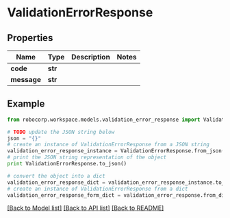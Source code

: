 # ValidationErrorResponse


## Properties
Name | Type | Description | Notes
------------ | ------------- | ------------- | -------------
**code** | **str** |  | 
**message** | **str** |  | 

## Example

```python
from robocorp.workspace.models.validation_error_response import ValidationErrorResponse

# TODO update the JSON string below
json = "{}"
# create an instance of ValidationErrorResponse from a JSON string
validation_error_response_instance = ValidationErrorResponse.from_json(json)
# print the JSON string representation of the object
print ValidationErrorResponse.to_json()

# convert the object into a dict
validation_error_response_dict = validation_error_response_instance.to_dict()
# create an instance of ValidationErrorResponse from a dict
validation_error_response_form_dict = validation_error_response.from_dict(validation_error_response_dict)
```
[[Back to Model list]](../README.md#documentation-for-models) [[Back to API list]](../README.md#documentation-for-api-endpoints) [[Back to README]](../README.md)


